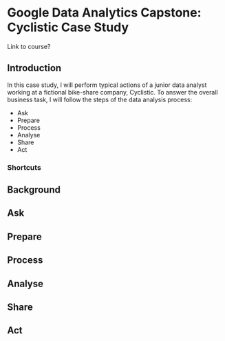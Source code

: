 # Google Data Analytics Capstone: Cyclistic Case Study

Link to course?

## Introduction
In this case study, I will perform typical actions of a junior data analyst working at a fictional bike-share company, Cyclistic. To answer the overall business task, I will follow the steps of the data analysis process:

* Ask
* Prepare
* Process
* Analyse
* Share
* Act

### Shortcuts


## Background



## Ask


## Prepare


## Process

## Analyse

## Share

## Act

